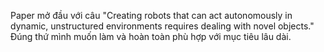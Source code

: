 Paper mở đầu với câu "Creating robots that can act autonomously in dynamic, unstructured environments requires dealing with novel
objects." Đúng thứ mình muốn làm và hoàn toàn phù hợp với mục tiêu lâu dài.
